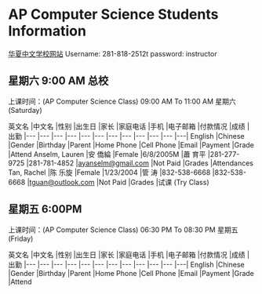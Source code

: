# AP Computer Science Students Information

[华夏中文学校网站](https://www.houstonhuaxia.org)
Username: 281-818-2512t
password: instructor

## 星期六 9:00 AM 总校

上课时间：(AP Computer Science Class)    09:00 AM To 11:00 AM    星期六 (Saturday)

英文名	|中文名	|性别	|出生日	|家长	|家庭电话	|手机	|电子邮箱	|付款情况	|成绩	|出勤
|--- |--- |--- |--- |--- |--- |--- |--- |--- |--- |--- |---|
English	|Chinese	|Gender	|Birthday	|Parent	|Home Phone	|Cell Phone	|Email	|Payment	|Grade	|Attend
Anselm, Lauren	|安 僑綸	|Female	|6/8/2005M	|蕭 育平	|281-277-9725	|281-781-4852	|ayanselm@gmail.com	|Not Paid	|Grades	|Attendances
Tan, Rachel	|陈 乐旋	|Female	|1/23/2004 	|管 涛	|832-538-6668	|832-538-6668	|tguan@outlook.com	|Not Paid	|Grades	|试课 (Try Class)

## 星期五 6:00PM

上课时间：(AP Computer Science Class)    06:30 PM To 08:30 PM    星期五 (Friday) 

英文名	|中文名	|性别	|出生日	|家长	|家庭电话	|手机	|电子邮箱	|付款情况	|成绩	|出勤
|--- |--- |--- |--- |--- |--- |--- |--- |--- |--- |--- |---|
English	|Chinese	|Gender	|Birthday	|Parent	|Home Phone	|Cell Phone	|Email	|Payment	|Grade	|Attend
